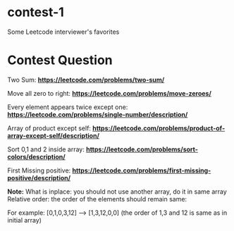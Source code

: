 # contest-1
Some Leetcode interviewer's favorites


# Contest Question




Two Sum: **https://leetcode.com/problems/two-sum/**

Move all zero to right: **https://leetcode.com/problems/move-zeroes/**

Every element appears twice except one:  **https://leetcode.com/problems/single-number/description/**

Array of product except self: **https://leetcode.com/problems/product-of-array-except-self/description/**

Sort 0,1 and 2 inside array: **https://leetcode.com/problems/sort-colors/description/**

First Missing positive: **https://leetcode.com/problems/first-missing-positive/description/**

**Note:** What is inplace: you should not use another array, do it in same array
Relative order: the order of the elements should remain same:

For example: [0,1,0,3,12] —-> [1,3,12,0,0] (the order of 1,3 and 12 is same as in initial array)

